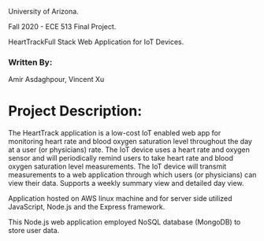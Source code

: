 University of Arizona. 

Fall 2020 - ECE 513 Final Project.


HeartTrackFull Stack Web Application for IoT Devices.
### Written By: 
Amir Asdaghpour, 
Vincent Xu

# Project Description:
The HeartTrack application is a low-cost IoT enabled web app for monitoring heart rate and blood oxygen saturation level throughout the day at a user (or physicians) rate. The IoT device uses a heart rate and oxygen sensor and will periodically remind users to take heart rate and blood oxygen saturation level measurements. The IoT device will transmit measurements to a web application through which users (or physicians) can view their data. Supports a weekly summary view and detailed day view.

Application hosted on AWS linux machine and for server side utilized JavaScript, Node.js and
the Express framework.

This Node.js web application employed NoSQL database (MongoDB) to store user data.




